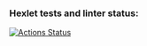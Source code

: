 ### Hexlet tests and linter status:
[![Actions Status](https://github.com/SibirBear/java-project-lvl3/workflows/hexlet-check/badge.svg)](https://github.com/SibirBear/java-project-lvl3/actions)